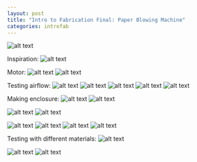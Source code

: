 ```yaml
---
layout: post
title: "Intro to Fabrication Final: Paper Blowing Machine"
categories: introfab
---
```

![alt text](https://raw.githubusercontent.com/jirrian/jirrian.github.io/master/images/introfab/paperBlowingMachine/finalPiece.jpg)

Inspiration:
![alt text](https://raw.githubusercontent.com/jirrian/jirrian.github.io/master/images/introfab/paperBlowingMachine/400_Money_Machine_CashCube.jpg)

Motor:
![alt text](https://raw.githubusercontent.com/jirrian/jirrian.github.io/master/images/introfab/paperBlowingMachine/sharkHandVac.jpg)
![alt text](https://raw.githubusercontent.com/jirrian/jirrian.github.io/master/images/introfab/paperBlowingMachine/motor.jpg)

Testing airflow:
![alt text](https://raw.githubusercontent.com/jirrian/jirrian.github.io/master/images/introfab/paperBlowingMachine/boxTest.jpg)
![alt text](https://raw.githubusercontent.com/jirrian/jirrian.github.io/master/images/introfab/paperBlowingMachine/testingMoney.jpg)
![alt text](https://raw.githubusercontent.com/jirrian/jirrian.github.io/master/images/introfab/paperBlowingMachine/horizontalOrientation.jpg)
![alt text](https://raw.githubusercontent.com/jirrian/jirrian.github.io/master/images/introfab/paperBlowingMachine/verticalOrientationLarge.jpg)
![alt text](https://raw.githubusercontent.com/jirrian/jirrian.github.io/master/images/introfab/paperBlowingMachine/verticalOrientationSmall.jpg)

Making enclosure:
![alt text](https://raw.githubusercontent.com/jirrian/jirrian.github.io/master/images/introfab/paperBlowingMachine/designSketch.jpg)
![alt text](https://raw.githubusercontent.com/jirrian/jirrian.github.io/master/images/introfab/paperBlowingMachine/enclosureSketch.jpg)

![alt text](https://raw.githubusercontent.com/jirrian/jirrian.github.io/master/images/introfab/paperBlowingMachine/acrylicBrackets.jpg)
![alt text](https://raw.githubusercontent.com/jirrian/jirrian.github.io/master/images/introfab/paperBlowingMachine/acrylicEnclosureGlued.jpg)

![alt text](https://raw.githubusercontent.com/jirrian/jirrian.github.io/master/images/introfab/paperBlowingMachine/motorMountTests.jpg)
![alt text](https://raw.githubusercontent.com/jirrian/jirrian.github.io/master/images/introfab/paperBlowingMachine/motorMount.jpg)
![alt text](https://raw.githubusercontent.com/jirrian/jirrian.github.io/master/images/introfab/paperBlowingMachine/grill.jpg)
![alt text](https://raw.githubusercontent.com/jirrian/jirrian.github.io/master/images/introfab/paperBlowingMachine/motorMountWithGrill.jpg)

Testing with different materials:
![alt text](https://raw.githubusercontent.com/jirrian/jirrian.github.io/master/images/introfab/paperBlowingMachine/finalTest.jpg)

![alt text](https://raw.githubusercontent.com/jirrian/jirrian.github.io/master/images/introfab/paperBlowingMachine/finalPiece.jpg)
![alt text](https://raw.githubusercontent.com/jirrian/jirrian.github.io/master/images/introfab/paperBlowingMachine/finalPiece2.jpg)


